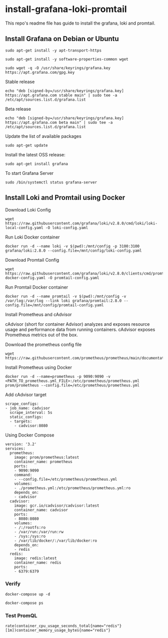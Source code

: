 # install-grafana-loki-promtail
This repo's readme file has guide to install the grafana, loki and promtail.

## Install Grafana on Debian or Ubuntu

```
sudo apt-get install -y apt-transport-https
```
```
sudo apt-get install -y software-properties-common wget
```
```
sudo wget -q -O /usr/share/keyrings/grafana.key https://apt.grafana.com/gpg.key
```

Stable release
```
echo "deb [signed-by=/usr/share/keyrings/grafana.key] https://apt.grafana.com stable main" | sudo tee -a /etc/apt/sources.list.d/grafana.list
```

Beta release
```
echo "deb [signed-by=/usr/share/keyrings/grafana.key] https://apt.grafana.com beta main" | sudo tee -a /etc/apt/sources.list.d/grafana.list
```

Update the list of available packages
```
sudo apt-get update
```

Install the latest OSS release:
```
sudo apt-get install grafana
```

To start Grafana Server
```
sudo /bin/systemctl status grafana-server
```



## Install Loki and Promtail using Docker

Download Loki Config

```
wget https://raw.githubusercontent.com/grafana/loki/v2.8.0/cmd/loki/loki-local-config.yaml -O loki-config.yaml
```

Run Loki Docker container

```
docker run -d --name loki -v $(pwd):/mnt/config -p 3100:3100 grafana/loki:2.8.0 --config.file=/mnt/config/loki-config.yaml
```

Download Promtail Config

```
wget https://raw.githubusercontent.com/grafana/loki/v2.8.0/clients/cmd/promtail/promtail-docker-config.yaml -O promtail-config.yaml
```

Run Promtail Docker container

```
docker run -d --name promtail -v $(pwd):/mnt/config -v /var/log:/var/log --link loki grafana/promtail:2.8.0 --config.file=/mnt/config/promtail-config.yaml
```

Install Prometheus and cAdvisor

cAdvisor (short for container Advisor) analyzes and exposes resource usage and performance data from running containers. cAdvisor exposes Prometheus metrics out of the box.

Download the prometheus config file

```
wget https://raw.githubusercontent.com/prometheus/prometheus/main/documentation/examples/prometheus.yml
```

Install Prometheus using Docker

```
docker run -d --name=prometheus -p 9090:9090 -v <PATH_TO_prometheus.yml_FILE>:/etc/prometheus/prometheus.yml prom/prometheus --config.file=/etc/prometheus/prometheus.yml
```


Add cAdvisor target

```
scrape_configs:
- job_name: cadvisor
  scrape_interval: 5s
  static_configs:
  - targets:
    - cadvisor:8080
```

Using Docker Compose

```
version: '3.2'
services:
  prometheus:
    image: prom/prometheus:latest
    container_name: prometheus
    ports:
    - 9090:9090
    command:
    - --config.file=/etc/prometheus/prometheus.yml
    volumes:
    - ./prometheus.yml:/etc/prometheus/prometheus.yml:ro
    depends_on:
    - cadvisor
  cadvisor:
    image: gcr.io/cadvisor/cadvisor:latest
    container_name: cadvisor
    ports:
    - 8080:8080
    volumes:
    - /:/rootfs:ro
    - /var/run:/var/run:rw
    - /sys:/sys:ro
    - /var/lib/docker/:/var/lib/docker:ro
    depends_on:
    - redis
  redis:
    image: redis:latest
    container_name: redis
    ports:
    - 6379:6379
```

### Verify

```
docker-compose up -d
```
```
docker-compose ps
```

### Test PromQL

```
rate(container_cpu_usage_seconds_total{name="redis"}[1m])container_memory_usage_bytes{name="redis"}
```
